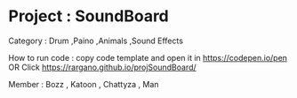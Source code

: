# Project : SoundBoard
Category : Drum ,Paino ,Animals ,Sound Effects


How to run code : copy code template and open it in https://codepen.io/pen
OR Click https://rargano.github.io/projSoundBoard/ 


Member : Bozz , Katoon , Chattyza , Man
